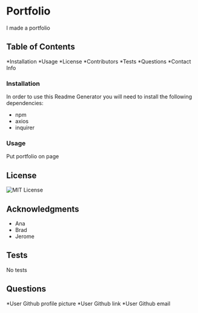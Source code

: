 
  # Portfolio

  I made a portfolio
  
  ## Table of Contents
  
  *Installation
  *Usage
  *License
  *Contributors
  *Tests
  *Questions
  *Contact Info
  
  ### Installation
  
  In order to use this Readme Generator you will need to install the following dependencies:
  
  * npm
  * axios
  * inquirer

  ### Usage
  
  Put portfolio on page
  
  ## License
  
  ![MIT License](https://img.shields.io/badge/license-MIT-blue.svg)
  
  ## Acknowledgments
  
  * Ana
  * Brad
  * Jerome
  
  ## Tests

  No tests
  
  ## Questions
  
  *User Github profile picture
  *User Github link
  *User Github email
